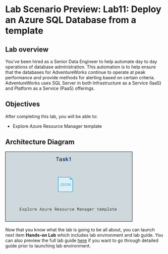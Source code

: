# Lab Scenario Preview: Lab11: Deploy an Azure SQL Database from a template

## Lab overview

You've been hired as a Senior Data Engineer to help automate day to day operations of database administration. This automation is to help ensure that the databases for AdventureWorks continue to operate at peak performance and provide methods for alerting based on certain criteria. AdventureWorks uses SQL Server in both Infrastructure as a Service (IaaS) and Platform as a Service (PaaS) offerings.

## Objectives

After completing this lab, you will be able to:

- Explore Azure Resource Manager template

## Architecture Diagram

![](../images/preview11.png)

Now that you know what the lab is going to be all about, you can launch next item **Hands-on Lab** which includes lab environment and lab guide. You can also preview the full lab guide [here](https://experience.cloudlabs.ai/#/labguidepreview/bb33bd2a-224e-45f6-992c-21b7035dcf23) if you want to go through detailed guide prior to launching lab environment.  